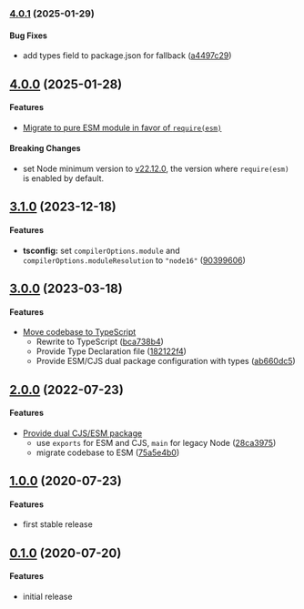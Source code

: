 ### [4.0.1](http://github.com/twada/extract-git-treeish/releases/tag/v4.0.1) (2025-01-29)


#### Bug Fixes

* add types field to package.json for fallback ([a4497c29](http://github.com/twada/extract-git-treeish/commit/a4497c292c684078c945c8635502e59bc0a1c317))


## [4.0.0](http://github.com/twada/extract-git-treeish/releases/tag/v4.0.0) (2025-01-28)


#### Features

* [Migrate to pure ESM module in favor of `require(esm)`](https://github.com/twada/extract-git-treeish/pull/12)


#### Breaking Changes

* set Node minimum version to [v22.12.0](https://nodejs.org/ja/blog/release/v22.12.0), the version where `require(esm)` is enabled by default.


## [3.1.0](http://github.com/twada/extract-git-treeish/releases/tag/v3.1.0) (2023-12-18)


#### Features

* **tsconfig:** set `compilerOptions.module` and `compilerOptions.moduleResolution` to `"node16"` ([90399606](http://github.com/twada/extract-git-treeish/commit/903996061d9af0f0ee7a4d326a3797eccbf5cf8e))


## [3.0.0](http://github.com/twada/extract-git-treeish/releases/tag/v3.0.0) (2023-03-18)


#### Features

* [Move codebase to TypeScript](https://github.com/twada/extract-git-treeish/pull/10)
  * Rewrite to TypeScript ([bca738b4](http://github.com/twada/extract-git-treeish/commit/bca738b48d63fa271cca58f0b7349028130837d8))
  * Provide Type Declaration file ([182122f4](http://github.com/twada/extract-git-treeish/commit/182122f45b4ac9e2044212cd6ce38b64fabfaeef))
  * Provide ESM/CJS dual package configuration with types ([ab660dc5](https://github.com/twada/extract-git-treeish/pull/10/commits/ab660dc5321b235f4ec0371bbbd4a7b2ba0ec834))


## [2.0.0](http://github.com/twada/extract-git-treeish/releases/tag/v2.0.0) (2022-07-23)


#### Features

* [Provide dual CJS/ESM package](https://github.com/twada/extract-git-treeish/pull/7)
  * use `exports` for ESM and CJS, `main` for legacy Node ([28ca3975](http://github.com/twada/extract-git-treeish/commit/28ca3975a2a5c57c05c4e830b7b09e2df322358f))
  * migrate codebase to ESM ([75a5e4b0](http://github.com/twada/extract-git-treeish/commit/75a5e4b03e1c6181fa067d63494e73705ca7cda2))


## [1.0.0](http://github.com/twada/extract-git-treeish/releases/tag/v1.0.0) (2020-07-23)


#### Features

* first stable release


## [0.1.0](http://github.com/twada/extract-git-treeish/releases/tag/v0.1.0) (2020-07-20)


#### Features

* initial release
